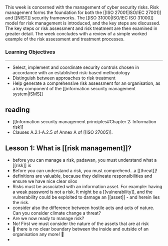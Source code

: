 This week is concerned with the management of cyber security risks. Risk management forms the foundation for both the [[ISO 27001|ISO/IEC 27001]] and [[NIST]] security frameworks. The [[ISO 31000|ISO/IEC ISO 31000]]  model for risk management is introduced, and the key steps are discussed. The key steps or  risk assessment and risk treatment are then examined in greater detail. The week concludes with a review of a simple worked example of the risk assessment and treatment processes.

### Learning Objectives

---

- Select, implement and coordinate security controls chosen in accordance with an established risk-based methodology
- Distinguish between approaches to risk treatment
- Help generate a comprehensive risk assessment for an organisation, as a key component of the [[information security management system|ISMS]]

## reading
- [[Information security management principles#Chapter 2: Information risk]]
- Clauses A.2.1-A.2.5 of Annex A of [[ISO 27005]].

## Lesson 1: What is [[risk management]]?
- before you can manage a risk, padawan, you must understand what a [[risk]] is
- Before you can understand a risk, you must comprehend...a [[threat]]!
- definitions are valuable, because they delineate responsibilities and ensure we have nice clear silos
- Risks must be associated with an information asset. For example: having a weak password is not a risk. It might be a [[vulnerability]], and the vulnerability could be exploited to damage an [[asset]] - and herein lies the risk.
- consider also the difference between hostile acts and acts of nature. Can you consider climate change a threat?
- Are we now ready to manage risk?
- No! First we must consider the nature of the assets that are at risk
- 🚨 there is no clear boundary between the inside and outside of an organisation any more! 🚨
- 
